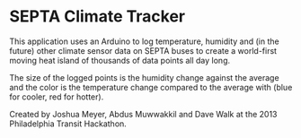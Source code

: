 # SEPTA Climate Tracker

This application uses an Arduino to log temperature, humidity and (in the future) other climate sensor data on SEPTA buses to create a world-first moving heat island of thousands of data points all day long.

The size of the logged points is the humidity change against the average and the color is the temperature change compared to the average with (blue for cooler, red for hotter).

Created by Joshua Meyer, Abdus Muwwakkil and Dave Walk at the 2013 Philadelphia Transit Hackathon.